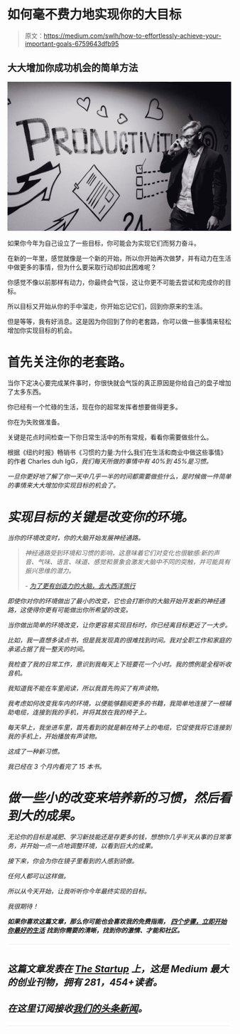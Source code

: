 # 如何毫不费力地实现你的大目标

> 原文：<https://medium.com/swlh/how-to-effortlessly-achieve-your-important-goals-6759643dfb95>

## 大大增加你成功机会的简单方法

![](img/96ea1469e427a56c78310691445465a0.png)

如果你今年为自己设立了一些目标，你可能会为实现它们而努力奋斗。

在新的一年里，感觉就像是一个新的开始，所以你开始再次做梦，并有动力在生活中做更多的事情，但为什么要采取行动却如此困难呢？

你感觉不像以前那样有动力，你最终会气馁，这让你更不可能去尝试和完成你的目标。

所以目标又开始从你的手中溜走，你开始忘记它们，回到你原来的生活。

但是等等，我有好消息。这是因为你回到了你的老套路，你可以做一些事情来轻松增加你实现目标的机会。

# 首先关注你的老套路。

当你下定决心要完成某件事时，你很快就会气馁的真正原因是你给自己的盘子增加了太多东西。

你已经有一个忙碌的生活，现在你的超常发挥者想要做得更多。

你在为失败做准备。

关键是花点时间检查一下你日常生活中的所有常规，看看你需要做些什么。

根据《纽约时报》畅销书《习惯的力量:为什么我们在生活和商业中做这些事情》的作者 Charles duh IgG[](https://www.amazon.com/Power-Habit-What-Life-Business/dp/081298160X)*，我们每天所做的事情中有 40%到 45%是习惯。*

*一旦你更好地了解了你一天中几乎一半的时间都需要做些什么，是时候做一件简单的事情来大大增加你实现目标的机会了。*

# *实现目标的关键是改变你的环境。*

*当你的环境改变时，你的大脑开始发展神经通路。*

> *神经通路受到环境和习惯的影响，这意味着它们对变化也很敏感:新的声音、气味、语言、味道、感觉和景象会激发大脑中不同的突触，并可能具有振兴思维的潜力。*
> 
> *- [为了更有创造力的大脑，去大西洋旅行](https://www.theatlantic.com/health/archive/2015/03/for-a-more-creative-brain-travel/388135/)*

*即使你对你的环境做出了最小的改变，它也会打断你的大脑开始开发新的神经通路，这使得你更有可能做出你所希望的改变。*

*当你做出简单的环境改变，让你更容易实现目标时，你已经离目标更近了一大步。*

*比如，我一直想多读点书，但是我发现真的很难找到时间。我对全职工作和家庭的承诺占据了我一整天的时间。*

*我检查了我的日常工作，意识到我每天上下班要花一个小时。我的惯例是全程听收音机。*

*我知道我不能在车里阅读，所以我首先购买了有声读物。*

*我考虑如何改变我车内的环境，以便能够翻阅更多的书籍，我简单地连接了一根辅助电缆，连接到我的手机，并将其放在我的椅子上。*

*每天早上，我坐进车里，首先看到的就是躺在椅子上的电缆，它促使我将它连接到我的手机上，开始播放有声读物。*

*这成了一种新习惯。*

*我已经在 3 个月内看完了 15 本书。*

# *做一些小的改变来培养新的习惯，然后看到大的成果。*

*无论你的目标是减肥、学习新技能还是存更多的钱，想想你几乎半天从事的日常事务，并开始一点一点地调整环境，以看到巨大的成果。*

*接下来，你会为你在镜子里看到的人感到骄傲。*

*任何人都可以这样做。*

*所以从今天开始，让我听听你今年最终实现的目标。*

*我很期待！*

***如果你喜欢这篇文章，那么你可能也会喜欢我的免费指南，** [**四个步骤，立即开始你最好的生活**](https://mailchi.mp/de7ebe746809/destiny-hacks-free-guide) **找到你需要的清晰，找到你的激情、才能和社区。***

*![](img/731acf26f5d44fdc58d99a6388fe935d.png)*

## *这篇文章发表在 [The Startup](https://medium.com/swlh) 上，这是 Medium 最大的创业刊物，拥有 281，454+读者。*

## *在这里订阅接收[我们的头条新闻](http://growthsupply.com/the-startup-newsletter/)。*

*![](img/731acf26f5d44fdc58d99a6388fe935d.png)*
